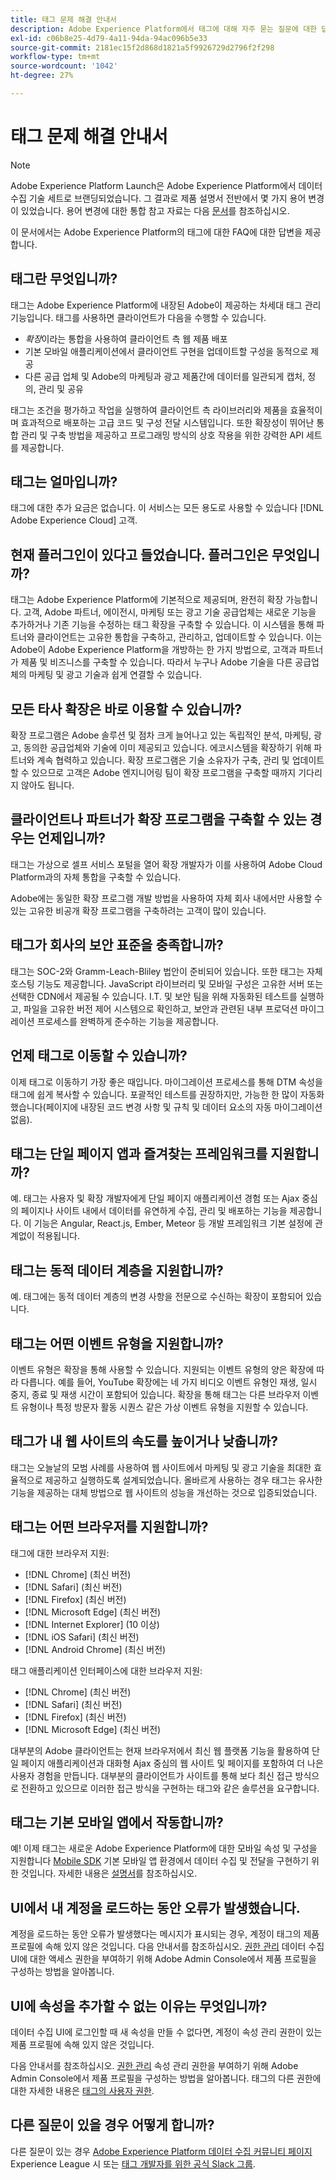 ```yaml
---
title: 태그 문제 해결 안내서
description: Adobe Experience Platform에서 태그에 대해 자주 묻는 질문에 대한 답변을 얻을 수 있습니다.
exl-id: c06b8e25-4d79-4a11-94da-94ac096b5e33
source-git-commit: 2181ec15f2d868d1821a5f9926729d2796f2f298
workflow-type: tm+mt
source-wordcount: '1042'
ht-degree: 27%

---
```


# 태그 문제 해결 안내서

>[!NOTE]
>
>Adobe Experience Platform Launch은 Adobe Experience Platform에서 데이터 수집 기술 세트로 브랜딩되었습니다. 그 결과로 제품 설명서 전반에서 몇 가지 용어 변경이 있었습니다. 용어 변경에 대한 통합 참고 자료는 다음 [문서](./term-updates.md)를 참조하십시오.

이 문서에서는 Adobe Experience Platform의 태그에 대한 FAQ에 대한 답변을 제공합니다.

## 태그란 무엇입니까?

태그는 Adobe Experience Platform에 내장된 Adobe이 제공하는 차세대 태그 관리 기능입니다. 태그를 사용하면 클라이언트가 다음을 수행할 수 있습니다.

- *확장*&#x200B;이라는 통합을 사용하여 클라이언트 측 웹 제품 배포
- 기본 모바일 애플리케이션에서 클라이언트 구현을 업데이트할 구성을 동적으로 제공
- 다른 공급 업체 및 Adobe의 마케팅과 광고 제품간에 데이터를 일관되게 캡처, 정의, 관리 및 공유

태그는 조건을 평가하고 작업을 실행하여 클라이언트 측 라이브러리와 제품을 효율적이며 효과적으로 배포하는 고급 코드 및 구성 전달 시스템입니다. 또한 확장성이 뛰어난 통합 관리 및 구축 방법을 제공하고 프로그래밍 방식의 상호 작용을 위한 강력한 API 세트를 제공합니다.

## 태그는 얼마입니까?

태그에 대한 추가 요금은 없습니다. 이 서비스는 모든 용도로 사용할 수 있습니다 [!DNL Adobe Experience Cloud] 고객.

## 현재 플러그인이 있다고 들었습니다. 플러그인은 무엇입니까?

태그는 Adobe Experience Platform에 기본적으로 제공되며, 완전히 확장 가능합니다. 고객, Adobe 파트너, 에이전시, 마케팅 또는 광고 기술 공급업체는 새로운 기능을 추가하거나 기존 기능을 수정하는 태그 확장을 구축할 수 있습니다. 이 시스템을 통해 파트너와 클라이언트는 고유한 통합을 구축하고, 관리하고, 업데이트할 수 있습니다. 이는 Adobe이 Adobe Experience Platform을 개방하는 한 가지 방법으로, 고객과 파트너가 제품 및 비즈니스를 구축할 수 있습니다. 따라서 누구나 Adobe 기술을 다른 공급업체의 마케팅 및 광고 기술과 쉽게 연결할 수 있습니다.

## 모든 타사 확장은 바로 이용할 수 있습니까?

확장 프로그램은 Adobe 솔루션 및 점차 크게 늘어나고 있는 독립적인 분석, 마케팅, 광고, 동의한 공급업체와 기술에 이미 제공되고 있습니다. 에코시스템을 확장하기 위해 파트너와 계속 협력하고 있습니다. 확장 프로그램은 기술 소유자가 구축, 관리 및 업데이트할 수 있으므로 고객은 Adobe 엔지니어링 팀이 확장 프로그램을 구축할 때까지 기다리지 않아도 됩니다.

## 클라이언트나 파트너가 확장 프로그램을 구축할 수 있는 경우는 언제입니까?

태그는 가상으로 셀프 서비스 포털을 열어 확장 개발자가 이를 사용하여 Adobe Cloud Platform과의 자체 통합을 구축할 수 있습니다.

Adobe에는 동일한 확장 프로그램 개발 방법을 사용하여 자체 회사 내에서만 사용할 수 있는 고유한 비공개 확장 프로그램을 구축하려는 고객이 많이 있습니다.

## 태그가 회사의 보안 표준을 충족합니까?

태그는 SOC-2와 Gramm-Leach-Bliley 법안이 준비되어 있습니다. 또한 태그는 자체 호스팅 기능도 제공합니다. JavaScript 라이브러리 및 모바일 구성은 고유한 서버 또는 선택한 CDN에서 제공될 수 있습니다. I.T. 및 보안 팀을 위해 자동화된 테스트를 실행하고, 파일을 고유한 버전 제어 시스템으로 확인하고, 보안과 관련된 내부 프로덕션 마이그레이션 프로세스를 완벽하게 준수하는 기능을 제공합니다.

## 언제 태그로 이동할 수 있습니까?

이제 태그로 이동하기 가장 좋은 때입니다. 마이그레이션 프로세스를 통해 DTM 속성을 태그에 쉽게 복사할 수 있습니다. 포괄적인 테스트를 권장하지만, 가능한 한 많이 자동화했습니다(페이지에 내장된 코드 변경 사항 및 규칙 및 데이터 요소의 자동 마이그레이션 없음).

## 태그는 단일 페이지 앱과 즐겨찾는 프레임워크를 지원합니까?

예. 태그는 사용자 및 확장 개발자에게 단일 페이지 애플리케이션 경험 또는 Ajax 중심의 페이지나 사이트 내에서 데이터를 유연하게 수집, 관리 및 배포하는 기능을 제공합니다. 이 기능은 Angular, React.js, Ember, Meteor 등 개발 프레임워크 기본 설정에 관계없이 적용됩니다.

## 태그는 동적 데이터 계층을 지원합니까?

예. 태그에는 동적 데이터 계층의 변경 사항을 전문으로 수신하는 확장이 포함되어 있습니다.

## 태그는 어떤 이벤트 유형을 지원합니까?

이벤트 유형은 확장을 통해 사용할 수 있습니다. 지원되는 이벤트 유형의 양은 확장에 따라 다릅니다. 예를 들어, YouTube 확장에는 네 가지 비디오 이벤트 유형인 재생, 일시 중지, 종료 및 재생 시간이 포함되어 있습니다. 확장을 통해 태그는 다른 브라우저 이벤트 유형이나 특정 방문자 활동 시퀀스 같은 가상 이벤트 유형을 지원할 수 있습니다.

## 태그가 내 웹 사이트의 속도를 높이거나 낮춥니까?

태그는 오늘날의 모범 사례를 사용하여 웹 사이트에서 마케팅 및 광고 기술을 최대한 효율적으로 제공하고 실행하도록 설계되었습니다. 올바르게 사용하는 경우 태그는 유사한 기능을 제공하는 대체 방법으로 웹 사이트의 성능을 개선하는 것으로 입증되었습니다.

## 태그는 어떤 브라우저를 지원합니까?

태그에 대한 브라우저 지원:

- [!DNL Chrome] (최신 버전)
- [!DNL Safari] (최신 버전)
- [!DNL Firefox] (최신 버전)
- [!DNL Microsoft Edge] (최신 버전)
- [!DNL Internet Explorer] (10 이상)
- [!DNL iOS Safari] (최신 버전)
- [!DNL Android Chrome] (최신 버전)

태그 애플리케이션 인터페이스에 대한 브라우저 지원:

- [!DNL Chrome] (최신 버전)
- [!DNL Safari] (최신 버전)
- [!DNL Firefox] (최신 버전)
- [!DNL Microsoft Edge] (최신 버전)

대부분의 Adobe 클라이언트는 현재 브라우저에서 최신 웹 플랫폼 기능을 활용하여 단일 페이지 애플리케이션과 대화형 Ajax 중심의 웹 사이트 및 페이지를 포함하여 더 나은 사용자 경험을 만듭니다. 대부분의 클라이언트가 사이트를 통해 보다 최신 접근 방식으로 전환하고 있으므로 이러한 접근 방식을 구현하는 태그와 같은 솔루션을 요구합니다.

## 태그는 기본 모바일 앱에서 작동합니까?

예! 이제 태그는 새로운 Adobe Experience Platform에 대한 모바일 속성 및 구성을 지원합니다 [Mobile SDK](https://sdkdocs.com) 기본 모바일 앱 환경에서 데이터 수집 및 전달을 구현하기 위한 것입니다. 자세한 내용은 [설명서](https://sdkdocs.com)를 참조하십시오.

## UI에서 내 계정을 로드하는 동안 오류가 발생했습니다.

계정을 로드하는 동안 오류가 발생했다는 메시지가 표시되는 경우, 계정이 태그의 제품 프로필에 속해 있지 않은 것입니다. 다음 안내서를 참조하십시오. [권한 관리](./ui/administration/manage-permissions.md) 데이터 수집 UI에 대한 액세스 권한을 부여하기 위해 Adobe Admin Console에서 제품 프로필을 구성하는 방법을 알아봅니다.

## UI에 속성을 추가할 수 없는 이유는 무엇입니까?

데이터 수집 UI에 로그인할 때 새 속성을 만들 수 없다면, 계정이 속성 관리 권한이 있는 제품 프로필에 속해 있지 않은 것입니다.

다음 안내서를 참조하십시오. [권한 관리](./ui/administration/manage-permissions.md) 속성 관리 권한을 부여하기 위해 Adobe Admin Console에서 제품 프로필을 구성하는 방법을 알아봅니다. 태그의 다른 권한에 대한 자세한 내용은 [태그의 사용자 권한](./ui/administration/user-permissions.md).

## 다른 질문이 있을 경우 어떻게 합니까?

다른 질문이 있는 경우 [Adobe Experience Platform 데이터 수집 커뮤니티 페이지](https://adobe.com/go/launchme) Experience League 시 또는 [태그 개발자를 위한 공식 Slack 그룹](http://join.connectionsdevs.chat).
